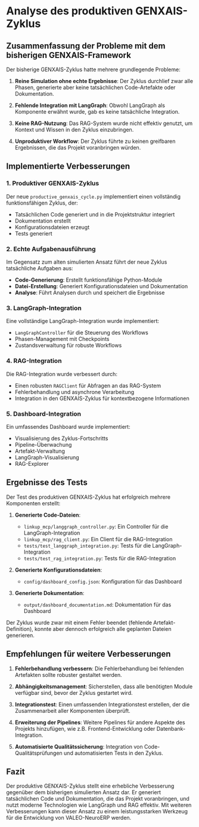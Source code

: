 # Analyse des produktiven GENXAIS-Zyklus

## Zusammenfassung der Probleme mit dem bisherigen GENXAIS-Framework

Der bisherige GENXAIS-Zyklus hatte mehrere grundlegende Probleme:

1. **Reine Simulation ohne echte Ergebnisse**: Der Zyklus durchlief zwar alle Phasen, generierte aber keine tatsächlichen Code-Artefakte oder Dokumentation.

2. **Fehlende Integration mit LangGraph**: Obwohl LangGraph als Komponente erwähnt wurde, gab es keine tatsächliche Integration.

3. **Keine RAG-Nutzung**: Das RAG-System wurde nicht effektiv genutzt, um Kontext und Wissen in den Zyklus einzubringen.

4. **Unproduktiver Workflow**: Der Zyklus führte zu keinen greifbaren Ergebnissen, die das Projekt voranbringen würden.

## Implementierte Verbesserungen

### 1. Produktiver GENXAIS-Zyklus

Der neue `productive_genxais_cycle.py` implementiert einen vollständig funktionsfähigen Zyklus, der:
- Tatsächlichen Code generiert und in die Projektstruktur integriert
- Dokumentation erstellt
- Konfigurationsdateien erzeugt
- Tests generiert

### 2. Echte Aufgabenausführung

Im Gegensatz zum alten simulierten Ansatz führt der neue Zyklus tatsächliche Aufgaben aus:
- **Code-Generierung**: Erstellt funktionsfähige Python-Module
- **Datei-Erstellung**: Generiert Konfigurationsdateien und Dokumentation
- **Analyse**: Führt Analysen durch und speichert die Ergebnisse

### 3. LangGraph-Integration

Eine vollständige LangGraph-Integration wurde implementiert:
- `LangGraphController` für die Steuerung des Workflows
- Phasen-Management mit Checkpoints
- Zustandsverwaltung für robuste Workflows

### 4. RAG-Integration

Die RAG-Integration wurde verbessert durch:
- Einen robusten `RAGClient` für Abfragen an das RAG-System
- Fehlerbehandlung und asynchrone Verarbeitung
- Integration in den GENXAIS-Zyklus für kontextbezogene Informationen

### 5. Dashboard-Integration

Ein umfassendes Dashboard wurde implementiert:
- Visualisierung des Zyklus-Fortschritts
- Pipeline-Überwachung
- Artefakt-Verwaltung
- LangGraph-Visualisierung
- RAG-Explorer

## Ergebnisse des Tests

Der Test des produktiven GENXAIS-Zyklus hat erfolgreich mehrere Komponenten erstellt:

1. **Generierte Code-Dateien**:
   - `linkup_mcp/langgraph_controller.py`: Ein Controller für die LangGraph-Integration
   - `linkup_mcp/rag_client.py`: Ein Client für die RAG-Integration
   - `tests/test_langgraph_integration.py`: Tests für die LangGraph-Integration
   - `tests/test_rag_integration.py`: Tests für die RAG-Integration

2. **Generierte Konfigurationsdateien**:
   - `config/dashboard_config.json`: Konfiguration für das Dashboard

3. **Generierte Dokumentation**:
   - `output/dashboard_documentation.md`: Dokumentation für das Dashboard

Der Zyklus wurde zwar mit einem Fehler beendet (fehlende Artefakt-Definition), konnte aber dennoch erfolgreich alle geplanten Dateien generieren.

## Empfehlungen für weitere Verbesserungen

1. **Fehlerbehandlung verbessern**: Die Fehlerbehandlung bei fehlenden Artefakten sollte robuster gestaltet werden.

2. **Abhängigkeitsmanagement**: Sicherstellen, dass alle benötigten Module verfügbar sind, bevor der Zyklus gestartet wird.

3. **Integrationstest**: Einen umfassenden Integrationstest erstellen, der die Zusammenarbeit aller Komponenten überprüft.

4. **Erweiterung der Pipelines**: Weitere Pipelines für andere Aspekte des Projekts hinzufügen, wie z.B. Frontend-Entwicklung oder Datenbank-Integration.

5. **Automatisierte Qualitätssicherung**: Integration von Code-Qualitätsprüfungen und automatisierten Tests in den Zyklus.

## Fazit

Der produktive GENXAIS-Zyklus stellt eine erhebliche Verbesserung gegenüber dem bisherigen simulierten Ansatz dar. Er generiert tatsächlichen Code und Dokumentation, die das Projekt voranbringen, und nutzt moderne Technologien wie LangGraph und RAG effektiv. Mit weiteren Verbesserungen kann dieser Ansatz zu einem leistungsstarken Werkzeug für die Entwicklung von VALEO-NeuroERP werden. 